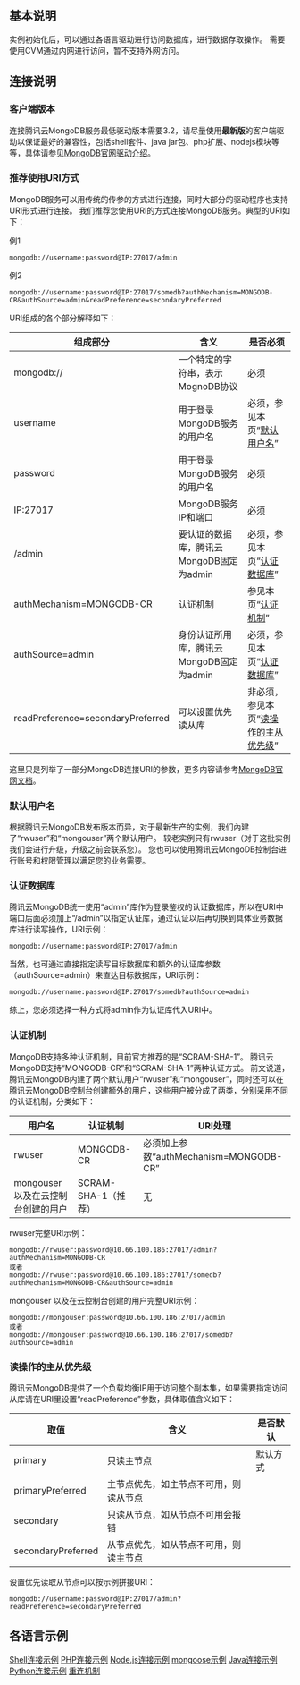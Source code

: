 ## 基本说明
实例初始化后，可以通过各语言驱动进行访问数据库，进行数据存取操作。
需要使用CVM通过内网进行访问，暂不支持外网访问。

## 连接说明
### 客户端版本
连接腾讯云MongoDB服务最低驱动版本需要3.2，请尽量使用**最新版**的客户端驱动以保证最好的兼容性，包括shell套件、java jar包、php扩展、nodejs模块等等，具体请参见[MongoDB官网驱动介绍](https://docs.mongodb.com/ecosystem/drivers/)。

### 推荐使用URI方式
MongoDB服务可以用传统的传参的方式进行连接，同时大部分的驱动程序也支持URI形式进行连接。
我们推荐您使用URI的方式连接MongoDB服务。典型的URI如下：

例1
```
mongodb://username:password@IP:27017/admin
```
例2
```
mongodb://username:password@IP:27017/somedb?authMechanism=MONGODB-CR&authSource=admin&readPreference=secondaryPreferred
```

URI组成的各个部分解释如下：

| 组成部分 | 含义 | 是否必须 |
|---------|---------|---------|
| mongodb:// | 一个特定的字符串，表示MognoDB协议 | 必须|
| username |用于登录MongoDB服务的用户名 |必须，参见本页“[默认用户名](#.E9.BB.98.E8.AE.A4.E7.94.A8.E6.88.B7.E5.90.8D)”|
| password | 用于登录MongoDB服务的用户名 |必须|
| IP:27017 | MongoDB服务IP和端口 |必须|
| /admin | 要认证的数据库，腾讯云MongoDB固定为admin |必须，参见本页“[认证数据库](#.E8.AE.A4.E8.AF.81.E6.95.B0.E6.8D.AE.E5.BA.93)”|
| authMechanism=MONGODB-CR | 认证机制 |参见本页“[认证机制](#.E8.AE.A4.E8.AF.81.E6.9C.BA.E5.88.B6)”|
| authSource=admin | 身份认证所用库，腾讯云MongoDB固定为admin |必须，参见本页“[认证数据库](#.E8.AE.A4.E8.AF.81.E6.95.B0.E6.8D.AE.E5.BA.93)”|
| readPreference=secondaryPreferred | 可以设置优先读从库 |非必须，参见本页“[读操作的主从优先级](#.E8.AF.BB.E6.93.8D.E4.BD.9C.E7.9A.84.E4.B8.BB.E4.BB.8E.E4.BC.98.E5.85.88.E7.BA.A7)”|
这里只是列举了一部分MongoDB连接URI的参数，更多内容请参考[MongoDB官网文档](https://docs.mongodb.com/manual/reference/connection-string/)。

### 默认用户名

根据腾讯云MongoDB发布版本而异，对于最新生产的实例，我们內建了“rwuser”和“mongouser”两个默认用户。
较老实例只有rwuser（对于这批实例我们会进行升级，升级之前会联系您）。
您也可以使用腾讯云MongoDB控制台进行账号和权限管理以满足您的业务需要。

### 认证数据库
腾讯云MongoDB统一使用“admin”库作为登录鉴权的认证数据库，所以在URI中端口后面必须加上“/admin”以指定认证库，通过认证以后再切换到具体业务数据库进行读写操作，URI示例：

```
mongodb://username:password@IP:27017/admin
```

当然，也可通过直接指定读写目标数据库和额外的认证库参数（authSource=admin）来直达目标数据库，URI示例：

```
mongodb://username:password@IP:27017/somedb?authSource=admin
```

综上，您必须选择一种方式将admin作为认证库代入URI中。

### 认证机制
MongoDB支持多种认证机制，目前官方推荐的是“SCRAM-SHA-1”。
腾讯云MongoDB支持“MONGODB-CR”和“SCRAM-SHA-1”两种认证方式。
前文说道，腾讯云MongoDB内建了两个默认用户“rwuser”和“mongouser”，同时还可以在腾讯云MongoDB控制台创建额外的用户，这些用户被分成了两类，分别采用不同的认证机制，分类如下：

| 用户名 | 认证机制 | URI处理 |
|---------|---------|---------|
| rwuser | MONGODB-CR | 必须加上参数“authMechanism=MONGODB-CR”|
| mongouser 以及在云控制台创建的用户 |SCRAM-SHA-1（推荐）|无|

rwuser完整URI示例：
```
mongodb://rwuser:password@10.66.100.186:27017/admin?authMechanism=MONGODB-CR
或者
mongodb://rwuser:password@10.66.100.186:27017/somedb?authMechanism=MONGODB-CR&authSource=admin
```

mongouser 以及在云控制台创建的用户完整URI示例：
```
mongodb://mongouser:password@10.66.100.186:27017/admin
或者
mongodb://mongouser:password@10.66.100.186:27017/somedb?authSource=admin
```

###  读操作的主从优先级
腾讯云MongoDB提供了一个负载均衡IP用于访问整个副本集，如果需要指定访问从库请在URI里设置“readPreference”参数，具体取值含义如下：

| 取值 | 含义 | 是否默认|
|---------|---------|---------|
| primary |只读主节点 | 默认方式|
| primaryPreferred |主节点优先，如主节点不可用，则读从节点 |　|
| secondary | 只读从节点，如从节点不可用会报错|　|
| secondaryPreferred |  从节点优先，如从节点不可用，则读主节点|　|

设置优先读取从节点可以按示例拼接URI：

```
mongodb://username:password@IP:27017/admin?readPreference=secondaryPreferred
```

## 各语言示例
[Shell连接示例](https://www.qcloud.com/doc/product/240/Shell%E8%BF%9E%E6%8E%A5%E7%A4%BA%E4%BE%8B)
[PHP连接示例](https://www.qcloud.com/doc/product/240/PHP%E8%BF%9E%E6%8E%A5%E7%A4%BA%E4%BE%8B)
[Node.js连接示例](https://www.qcloud.com/doc/product/240/Node.js%E8%BF%9E%E6%8E%A5%E7%A4%BA%E4%BE%8B)  [mongoose示例](https://www.qcloud.com/doc/product/240/Node.js%E8%BF%9E%E6%8E%A5%E7%A4%BA%E4%BE%8B#node.js-mongoose-.E8.BF.9E.E6.8E.A5.E7.A4.BA.E4.BE.8B)
[Java连接示例](https://www.qcloud.com/doc/product/240/Java%E8%BF%9E%E6%8E%A5%E7%A4%BA%E4%BE%8B)
[Python连接示例](https://www.qcloud.com/doc/product/240/Python%E8%BF%9E%E6%8E%A5%E7%A4%BA%E4%BE%8B)
[重连机制](https://www.qcloud.com/doc/product/240/4980)

